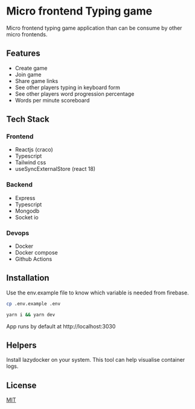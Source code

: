 # Micro frontend Typing game

Micro frontend typing game application than can be consume by other micro frontends.

## Features

- Create game
- Join game
- Share game links
- See other players typing in keyboard form
- See other players word progression percentage
- Words per minute scoreboard

## Tech Stack

### Frontend

- Reactjs (craco)
- Typescript
- Tailwind css
- useSyncExternalStore (react 18)

### Backend

- Express
- Typescript
- Mongodb
- Socket io

### Devops

- Docker
- Docker compose
- Github Actions

## Installation

Use the env.example file to know which variable is needed from firebase.

```bash
cp .env.example .env
```

```bash
yarn i && yarn dev
```

App runs by default at http://localhost:3030

## Helpers

Install lazydocker on your system. This tool can help visualise container logs.

## License

[MIT](https://choosealicense.com/licenses/mit/)
